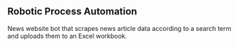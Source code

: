 ## Robotic Process Automation
News website bot that scrapes news article data according to a search term and uploads them to an Excel workbook.

